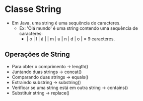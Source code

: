 # Classe String
- Em Java, uma string é uma sequência de caracteres.
  - Ex: 'Olá mundo' é uma string contendo uma sequência de caracteres:
    - | o | l | á |  | m | u | n | d | o | = 9 caracteres.

## Operações de String
- Para obter o comprimento -> length()
- Juntando duas strings -> concat()
- Comparando duas strings -> equals()
- Extraindo substring -> substring()
- Verificar se uma string está em outra string -> contains()
- Substituir string -> replace()